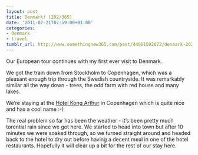 ```yaml
---
layout: post
title: Denmark! (202/365)
date: '2011-07-21T07:59:00+01:00'
categories:
- Denmark
- travel
tumblr_url: http://www.somethingnew365.com/post/44061592072/denmark-202365
---
```

Our European tour continues with my first ever visit to Denmark.

We got the train down from Stockholm to Copenhagen, which was a pleasant enough trip through the Swedish countryside. It was remarkably similar all the way down - trees, the odd farm with red house and many lakes. 

We’re staying at the [Hotel Kong Arthur](http://www.kongarthur.dk/uk-index.php) in Copenhagen which is quite nice and has a cool name :-)

The real problem so far has been the weather - it’s been pretty much torential rain since we got here. We started to head into town but after 10 minutes we were soaked through, so we turned straight around and headed back to the hotel to dry out before having a decent meal in one of the hotel restaurants.
Hopefully it will clear up a bit for the rest of our stay here.
